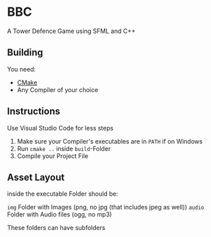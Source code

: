 # BBC

A Tower Defence Game using SFML and C++

## Building

You need:

- [CMake](https://cmake.org/download/)
- Any Compiler of your choice 

## Instructions

Use Visual Studio Code for less steps

1. Make sure your Compiler's executables are in `PATH` if on Windows
2. Run `cmake ..` inside `build`-Folder
3. Compile your Project File

## Asset Layout

inside the executable Folder should be:

`img` Folder with Images (png, no jpg (that includes jpeg as well))
`audio` Folder with Audio files (ogg, no mp3)

These folders can have subfolders